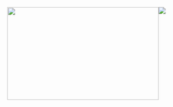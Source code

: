 <div style="display: flex; flex-direction: row;">
    <a href="https://github.com/Valinor13/github-readme-stats">
      <img style="width: 350px; height: 215px; padding-top: 0px; padding-bottom: 0px; margin-top: 0px; margin-bottom: 0px;" align="center" src="https://github-readme-stats.vercel.app/api?username=Valinor13&show_icons=true&theme=cobalt&hide=stars&repo=github-readme-stats" />
    </a>
    <a href="https://github.com/Valinor13/convoychat">
      <img align="center" src="https://github-readme-stats.vercel.app/api/top-langs/?username=Valinor13&langs_count=10&theme=cobalt&layout=compact&repo=convoychat" />
    </a>
</div>
